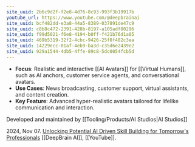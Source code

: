 ```yaml
---
site_uuid: 2b6c9d2f-f2e8-4d76-8c93-993f3b19917b
youtube_url: https://www.youtube.com/@deepbrainai
site_uuid: bcf482dd-e3a8-44a5-8389-037891de47c9
site_uuid: c8b8c472-2391-428b-8197-a105adf00296
site_uuid: f99d5021-f6e8-4194-b0ff-f421b76d1a85
site_uuid: 469b5319-32f2-4cbc-9426-25f8f482c3ea
site_uuid: 14229ecc-01af-4eb9-ba3d-c35d6e2439e2
site_uuid: 929a1544-4db5-4ffe-89c8-5dc0054fcb5d
---
```

- **Focus**: Realistic and interactive [[AI Avatars]] for [[Virtual Humans]], such as AI anchors, customer service agents, and conversational avatars.
- **Use Cases**: News broadcasting, customer support, virtual assistants, and content creation.
- **Key Feature**: Advanced hyper-realistic avatars tailored for lifelike communication and interaction.

Developed and maintained by [[Tooling/Products/AI Studios|AI Studios]]

2024, Nov 07. [Unlocking Potential AI Driven Skill Building for Tomorrow's Professionals](https://www.youtube.com/watch?v=AWSqiA1bH2U) [[DeepBrain AI]], [[YouTube]]. 